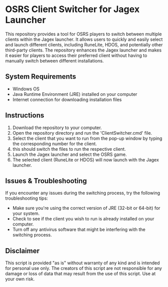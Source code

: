 # OSRS Client Switcher for Jagex Launcher

This repository provides a tool for OSRS players to switch between multiple clients within the Jagex launcher. It allows users to quickly and easily select and launch different clients, including RuneLite, HDOS, and potentially other third-party clients. The repository enhances the Jagex launcher and makes it easier for players to access their preferred client without having to manually switch between different installations.

## System Requirements

- Windows OS
- Java Runtime Environment (JRE) installed on your computer
- Internet connection for downloading installation files

## Instructions

1. Download the repository to your computer.
2. Open the repository directory and run the 'ClientSwitcher.cmd' file.
3. Select the client that you want to run from the pop-up window by typing the corresponding number for the client. 
4. this should switch the files to run the respective client.
5. Launch the Jagex launcher and select the OSRS game.
6. The selected client (RuneLite or HDOS) will now launch with the Jagex launcher.

## Issues & Troubleshooting

If you encounter any issues during the switching process, try the following troubleshooting tips:

- Make sure you're using the correct version of JRE (32-bit or 64-bit) for your system.
- Check to see if the client you wish to run is already installed on your computer.
- Turn off any antivirus software that might be interfering with the switching process.

## Disclaimer

This script is provided "as is" without warranty of any kind and is intended for personal use only. The creators of this script are not responsible for any damage or loss of data that may result from the use of this script. Use at your own risk.
